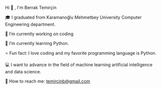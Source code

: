   Hi 👋 , I'm Berrak Temirçin

🎓 I graduated from Karamanoğlu Mehmetbey University Computer Engineering department.

🌼 I’m currently working on coding

🌺 I’m currently learning Python.

⭐ Fun fact: I love coding and my favorite programming language is Python.

💻 I want to advance in the field of machine learning artificial intelligence and data science.

💌 How to reach me: temircinb@gmail.com





